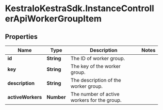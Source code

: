 # KestraIoKestraSdk.InstanceControllerApiWorkerGroupItem

## Properties

Name | Type | Description | Notes
------------ | ------------- | ------------- | -------------
**id** | **String** | The ID of worker group. | 
**key** | **String** | The key of the worker group. | 
**description** | **String** | The description of the worker group. | 
**activeWorkers** | **Number** | The number of active workers for the group. | 


